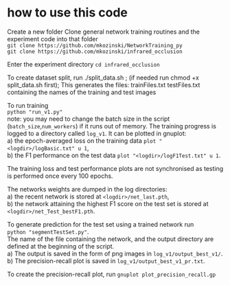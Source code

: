 # how to use this code

Create a new folder
Clone general network training routines and the experiment code into that folder  
`git clone https://github.com/mkozinski/NetworkTraining_py`  
`git clone https://github.com/mkozinski/infrared_occlusion`  

Enter the experiment directory
`cd infrared_occlusion`  

To create dataset split,
run ./split_data.sh <location of the data folder>; (if needed run chmod +x split_data.sh first); 
This generates the files: trainFiles.txt testFiles.txt containing the names of the training and test images

To run training   
`python "run_v1.py"`  
note: you may need to change the batch size in the script (`batch_size`,`num_workers`) if it runs out of memory.
The training progress is logged to a directory called `log_v1`. It can be plotted in gnuplot:  
a) the epoch-averaged loss on the training data `plot "<logdir>/logBasic.txt" u 1`,  
b) the F1 performance on the test data `plot "<logdir>/logF1Test.txt" u 1`.

The training loss and test performance plots are not synchronised as testing is performed once every 100 epochs.

The networks weights are dumped in the log directories:  
a) the recent network is stored at `<logdir>/net_last.pth`,  
b) the network attaining the highest F1 score on the test set is stored at `<logdir>/net_Test_bestF1.pth`.

To generate prediction for the test set using a trained network run  
`python "segmentTestSet.py"`.  
The name of the file containing the network, and the output directory are defined at the beginning of the script.  
a) The output is saved in the form of png images in `log_v1/output_best_v1/`.   
b) The precision-recall plot is saved in `log_v1/output_best_v1_pr.txt`.

To create the precision-recall plot, run
`gnuplot plot_precision_recall.gp`


